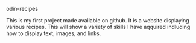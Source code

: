  odin-recipes

This is my first project made available on github. It is a website displaying various recipes. This will show a variety of skills I have aqquired
indluding how to display text, images, and links.
